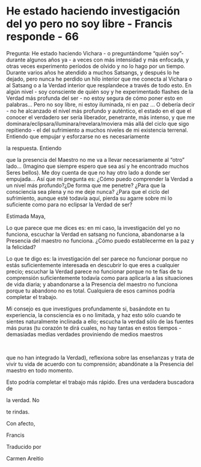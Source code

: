 # He estado haciendo investigación del yo pero no soy libre - Francis responde - 66

Pregunta: He estado haciendo Vichara - o preguntándome “quién soy”- durante algunos años ya - a veces con más intensidad y más enfocada, y otras veces experimento períodos de olvido y no lo hago por un tiempo. Durante varios años he atendido a muchos Satsangs, y después lo he dejado, pero nunca he perdido un hilo interior que me conecta al Vichara o al Satsang o a la Verdad interior que resplandece a través de todo esto. En algún nivel - soy consciente de quién soy y he experimentado flashes de la Verdad más profunda del ser - no estoy segura de cómo poner esto en palabras… Pero no soy libre, ni estoy iluminada, ni en paz … O debería decir - no he alcanzado el nivel más profundo y auténtico, el estado en el que el conocer el verdadero ser sería liberador, penetrante, más intenso, y que me dominara/eclipsara/iluminara/revelara/moviera más allá del ciclo que sigo repitiendo - el del sufrimiento a muchos niveles de mi existencia terrenal. Entiendo que empujar y esforzarse no es necesariamente 

la respuesta. Entiendo

 que la presencia del Maestro no me va a llevar necesariamente al “otro” lado… (Imagino que siempre espero que sea así y he encontrado muchos Seres bellos). Me doy cuenta de que no hay otro lado a donde ser empujada… Así que mi pregunta es: ¿Cómo puedo comprender la Verdad a un nivel más profundo?¿De forma que me penetre? ¿Para que la consciencia sea plena y no me deje nunca? ¿Para que el ciclo del sufrimiento, aunque esté todavía aquí, pierda su agarre sobre mi lo suficiente como para no eclipsar la Verdad de ser? 

Estimada Maya,

Lo que parece que me dices es: en mi caso, la investigación del yo no funciona, escuchar la Verdad en satsang no funciona, abandonarse a la Presencia del maestro no funciona. ¿Cómo puedo establecerme en la paz y la felicidad?

Lo que te digo es: la investigación del ser parece no funcionar porque no estás suficientemente interesada en descubrir lo que eres a cualquier precio; escuchar la Verdad parece no funcionar porque no te fías de tu comprensión suficientemente todavía como para aplicarla a las situaciones de vida diaria; y abandonarse a la Presencia del maestro no funciona porque tu abandono no es total. Cualquiera de esos caminos podría completar el trabajo. 

Mi consejo es que investigues profundamente si, basándote en tu experiencia, la consciencia es o no limitada, y haz esto sólo cuando te sientes naturalmente inclinada a ello; escucha la verdad sólo de las fuentes más puras (tu corazón te dirá cuales, no hay tantas en estos tiempos - demasiadas medias verdades proviniendo de medios maestros

  

que no han integrado la Verdad), reflexiona sobre las enseñanzas y trata de vivir tu vida de acuerdo con tu comprensión; abandónate a la Presencia del maestro en todo momento.

Esto podría completar el trabajo más rápido. Eres una verdadera buscadora de 

la verdad. No

 te rindas.

Con afecto, 

Francis

Traducido por 

Carmen Areitio

